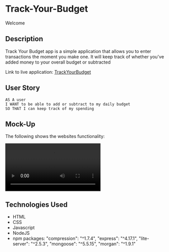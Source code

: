 # Track-Your-Budget

Welcome

## Description

Track Your Budget app is a simple application that allows you to enter transactions the moment you make one. It will keep track of whether you've added money to your overall budget or subtracted

Link to live application: [TrackYourBudget](https://Track-Your-Budget.herokuapp.com/)

## User Story

```
AS A user
I WANT to be able to add or subtract to my daily budget
SO THAT I can keep track of my spending
```

## Mock-Up

The following shows the websites functionality:

![TrackYourBudget](DemoBudget.mp4)

## Technologies Used

- HTML
- CSS
- Javascript
- NodeJS
- npm packages:
  "compression": "^1.7.4",
  "express": "^4.17.1",
  "lite-server": "^2.5.3",
  "mongoose": "^5.5.15",
  "morgan": "^1.9.1"
